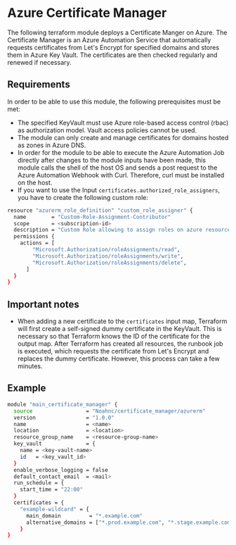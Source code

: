 # Azure Certificate Manager

The following terraform module deploys a Certificate Manger on Azure. The Certificate Manager is an Azure Automation Service that automatically requests certificates from Let's Encrypt for specified domains and stores them in Azure Key Vault. The certificates are then checked regularly and renewed if necessary.

## Requirements

In order to be able to use this module, the following prerequisites must be met:

- The specified KeyVault must use Azure role-based access control (rbac) as authorization model. Vault access policies cannot be used.
- The module can only create and manage certificates for domains hosted as zones in Azure DNS.
- In order for the module to be able to execute the Azure Automation Job directly after changes to the module inputs have been made, this module calls the shell of the host OS and sends a post request to the Azure Automation Webhook with Curl. Therefore, curl must be installed on the host.
- If you want to use the Input `certificates.authorized_role_assigners`, you have to create the following custom role:

```bash
resource "azurerm_role_definition" "custom_role_assigner" {
  name        = "Custom-Role-Assignment-Contributor"
  scope       = <subscription-id>
  description = "Custom Role allowing to assign roles on azure resources"
  permissions {
    actions = [
        "Microsoft.Authorization/roleAssignments/read",
        "Microsoft.Authorization/roleAssignments/write",
        "Microsoft.Authorization/roleAssignments/delete",
      ]
  }
}
```

## Important notes

- When adding a new certificate to the `certificates` input map, Terraform will first create a self-signed dummy certificate in the KeyVault. This is necessary so that Terraform knows the ID of the certificate for the output map. After Terraform has created all resources, the runbook job is executed, which requests the certificate from Let's Encrypt and replaces the dummy certificate. However, this process can take a few minutes.

## Example

```bash
module "main_certificate_manager" {
  source                 = "Noahnc/certificate_manager/azurerm"
  version                = "1.0.0"
  name                   = <name>
  location               = <location>
  resource_group_name    = <resource-group-name>
  key_vault              = {
    name = <key-vault-name>
    id   = <key_vault_id>
  }
  enable_verbose_logging = false
  default_contact_email  = <mail>
  run_schedule = {
    start_time = "22:00"
  }
  certificates = {
    "example-wildcard" = {
      main_domain         = "*.example.com"
      alternative_domains = ["*.prod.example.com", "*.stage.example.com"]
    }
}
```
